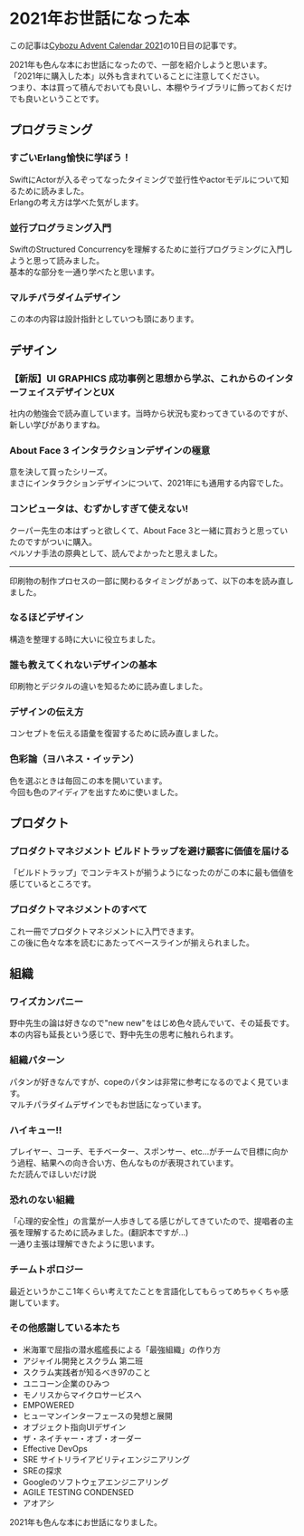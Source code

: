 # 2021年お世話になった本

この記事は[Cybozu Advent Calendar 2021](https://adventar.org/calendars/6823)の10日目の記事です。

2021年も色んな本にお世話になったので、一部を紹介しようと思います。  
「2021年に購入した本」以外も含まれていることに注意してください。  
つまり、本は買って積んでおいても良いし、本棚やライブラリに飾っておくだけでも良いということです。

## プログラミング
### すごいErlang愉快に学ぼう！
SwiftにActorが入るぞってなったタイミングで並行性やactorモデルについて知るために読みました。  
Erlangの考え方は学べた気がします。

### 並行プログラミング入門
SwiftのStructured Concurrencyを理解するために並行プログラミングに入門しようと思って読みました。  
基本的な部分を一通り学べたと思います。

### マルチパラダイムデザイン
この本の内容は設計指針としていつも頭にあります。

## デザイン
### 【新版】UI GRAPHICS 成功事例と思想から学ぶ、これからのインターフェイスデザインとUX
社内の勉強会で読み直しています。当時から状況も変わってきているのですが、新しい学びがありますね。

### About Face 3 インタラクションデザインの極意
意を決して買ったシリーズ。  
まさにインタラクションデザインについて、2021年にも通用する内容でした。

### コンピュータは、むずかしすぎて使えない!
クーパー先生の本はずっと欲しくて、About Face 3と一緒に買おうと思っていたのですがついに購入。  
ペルソナ手法の原典として、読んでよかったと思えました。

---
印刷物の制作プロセスの一部に関わるタイミングがあって、以下の本を読み直しました。

### なるほどデザイン
構造を整理する時に大いに役立ちました。

### 誰も教えてくれないデザインの基本
印刷物とデジタルの違いを知るために読み直しました。

### デザインの伝え方
コンセプトを伝える語彙を復習するために読み直しました。

### 色彩論（ヨハネス・イッテン）
色を選ぶときは毎回この本を開いています。  
今回も色のアイディアを出すために使いました。

## プロダクト
### プロダクトマネジメント ビルドトラップを避け顧客に価値を届ける
「ビルドトラップ」でコンテキストが揃うようになったのがこの本に最も価値を感じているところです。  


### プロダクトマネジメントのすべて
これ一冊でプロダクトマネジメントに入門できます。  
この後に色々な本を読むにあたってベースラインが揃えられました。

## 組織
### ワイズカンパニー
野中先生の論は好きなので"new new"をはじめ色々読んでいて、その延長です。  
本の内容も延長という感じで、野中先生の思考に触れられます。

### 組織パターン
パタンが好きなんですが、copeのパタンは非常に参考になるのでよく見ています。  
マルチパラダイムデザインでもお世話になっています。

### ハイキュー!!
プレイヤー、コーチ、モチベーター、スポンサー、etc...がチームで目標に向かう過程、結果への向き合い方、色んなものが表現されています。  
ただ読んでほしいだけ説

### 恐れのない組織
「心理的安全性」の言葉が一人歩きしてる感じがしてきていたので、提唱者の主張を理解するために読みました。(翻訳本ですが...)  
一通り主張は理解できたように思います。

### チームトポロジー
最近というかここ1年くらい考えてたことを言語化してもらってめちゃくちゃ感謝しています。

### その他感謝している本たち
- 米海軍で屈指の潜水艦艦長による「最強組織」の作り方
- アジャイル開発とスクラム 第二班
- スクラム実践者が知るべき97のこと
- ユニコーン企業のひみつ
- モノリスからマイクロサービスへ
- EMPOWERED
- ヒューマンインターフェースの発想と展開
- オブジェクト指向UIデザイン
- ザ・ネイチャー・オブ・オーダー
- Effective DevOps
- SRE サイトリライアビリティエンジニアリング
- SREの探求
- Googleのソフトウェアエンジニアリング
- AGILE TESTING CONDENSED
- アオアシ

2021年も色んな本にお世話になりました。
